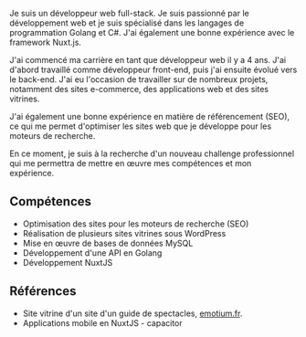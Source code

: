 Je suis un développeur web full-stack. Je suis passionné par le développement web et je suis spécialisé dans les langages de programmation Golang et C#. J'ai également une bonne expérience avec le framework Nuxt.js.

J'ai commencé ma carrière en tant que développeur web il y a 4 ans. J'ai d'abord travaillé comme développeur front-end, puis j'ai ensuite évolué vers le back-end. J'ai eu l'occasion de travailler sur de nombreux projets, notamment des sites e-commerce, des applications web et des sites vitrines.

J'ai également une bonne expérience en matière de référencement (SEO), ce qui me permet d'optimiser les sites web que je développe pour les moteurs de recherche.

En ce moment, je suis à la recherche d'un nouveau challenge professionnel qui me permettra de mettre en œuvre mes compétences et mon expérience.

## Compétences
- Optimisation des sites pour les moteurs de recherche (SEO)
- Réalisation de plusieurs sites vitrines sous WordPress
- Mise en œuvre de bases de données MySQL
- Développement d'une API en Golang 
- Développement NuxtJS

## Références

- Site vitrine d'un site d'un guide de spectacles, [emotium.fr](https://www.emotium.fr).
- Applications mobile en NuxtJS - capacitor
